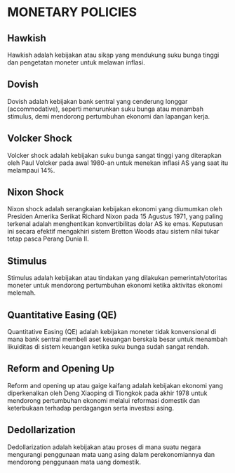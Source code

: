 # MONETARY POLICIES

## Hawkish

Hawkish adalah kebijakan atau sikap yang mendukung suku bunga tinggi dan pengetatan moneter untuk melawan inflasi.

## Dovish

Dovish adalah kebijakan bank sentral yang cenderung longgar (accommodative), seperti menurunkan suku bunga atau menambah stimulus, demi mendorong pertumbuhan ekonomi dan lapangan kerja.

## Volcker Shock

Volcker shock adalah kebijakan suku bunga sangat tinggi yang diterapkan oleh Paul Volcker pada awal 1980-an untuk menekan inflasi AS yang saat itu melampaui 14%.

## Nixon Shock

Nixon shock adalah serangkaian kebijakan ekonomi yang diumumkan oleh Presiden Amerika Serikat Richard Nixon pada 15 Agustus 1971, yang paling terkenal adalah menghentikan konvertibilitas dolar AS ke emas. Keputusan ini secara efektif mengakhiri sistem Bretton Woods atau sistem nilai tukar tetap pasca Perang Dunia II.

## Stimulus

Stimulus adalah kebijakan atau tindakan yang dilakukan pemerintah/otoritas moneter untuk mendorong pertumbuhan ekonomi ketika aktivitas ekonomi melemah.

## Quantitative Easing (QE)

Quantitative Easing (QE) adalah kebijakan moneter tidak konvensional di mana bank sentral membeli aset keuangan berskala besar untuk menambah likuiditas di sistem keuangan ketika suku bunga sudah sangat rendah.

## Reform and Opening Up

Reform and opening up atau gaige kaifang adalah kebijakan ekonomi yang diperkenalkan oleh Deng Xiaoping di Tiongkok pada akhir 1978 untuk mendorong pertumbuhan ekonomi melalui reformasi domestik dan keterbukaan terhadap perdagangan serta investasi asing.

## Dedollarization

Dedollarization adalah kebijakan atau proses di mana suatu negara mengurangi penggunaan mata uang asing dalam perekonomiannya dan mendorong penggunaan mata uang domestik.